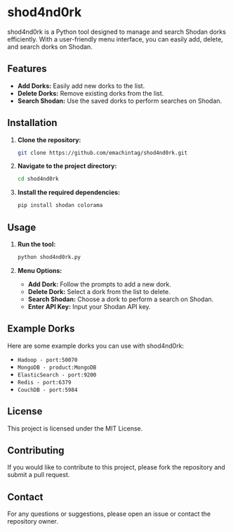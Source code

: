 # shod4nd0rk

shod4nd0rk is a Python tool designed to manage and search Shodan dorks efficiently. With a user-friendly menu interface, you can easily add, delete, and search dorks on Shodan.

## Features
- **Add Dorks:** Easily add new dorks to the list.
- **Delete Dorks:** Remove existing dorks from the list.
- **Search Shodan:** Use the saved dorks to perform searches on Shodan.

## Installation
1. **Clone the repository:**
    ```sh
    git clone https://github.com/emachintag/shod4nd0rk.git
    ```
2. **Navigate to the project directory:**
    ```sh
    cd shod4nd0rk
    ```
3. **Install the required dependencies:**
    ```sh
    pip install shodan colorama
    ```

## Usage
1. **Run the tool:**
    ```sh
    python shod4nd0rk.py
    ```

2. **Menu Options:**
    - **Add Dork:** Follow the prompts to add a new dork.
    - **Delete Dork:** Select a dork from the list to delete.
    - **Search Shodan:** Choose a dork to perform a search on Shodan.
    - **Enter API Key:** Input your Shodan API key.

## Example Dorks
Here are some example dorks you can use with shod4nd0rk:
- `Hadoop - port:50070`
- `MongoDB - product:MongoDB`
- `ElasticSearch - port:9200`
- `Redis - port:6379`
- `CouchDB - port:5984`

## License
This project is licensed under the MIT License.

## Contributing
If you would like to contribute to this project, please fork the repository and submit a pull request.

## Contact
For any questions or suggestions, please open an issue or contact the repository owner.
